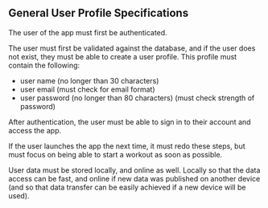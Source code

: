 ## General User Profile Specifications

The user of the app must first be authenticated.

The user must first be validated against the database, and if the user does not exist, they must be able to create a user profile. This profile must contain the following:

- user name (no longer than 30 characters)
- user email (must check for email format)
- user password (no longer than 80 characters) (must check strength of password)

After authentication, the user must be able to sign in to their account and access the app.

If the user launches the app the next time, it must redo these steps, but must focus on being able to start a workout as soon as possible.

User data must be stored locally, and online as well. Locally so that the data access can be fast, and online if new data was published on another device (and so that data transfer can be easily achieved if a new device will be used).
